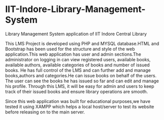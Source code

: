 # IIT-Indore-Library-Management-System
Library Management System application of IIT Indore Central Library

This LMS Project is developed using PHP and MYSQL database.HTML and Bootstrap has been used for the structure and style of the web application.This web application has user and admin sections.The administrator on logging in can view registered users, available books, available authors, available categories of books and number of issued books. He has full control of the LMS and can further add and manage books,authors and categories.He can issue books on behalf of the users.
    The user can see the books he has issued so far and can edit and manage his profile. Through this LMS, it will be easy for admin and users to keep track of their issued books and ensure library operations are smooth.


Since this web application was built for educational purposes,we have tested it using XAMPP which helps a local host/server to test its website before releasing on to the main server.
